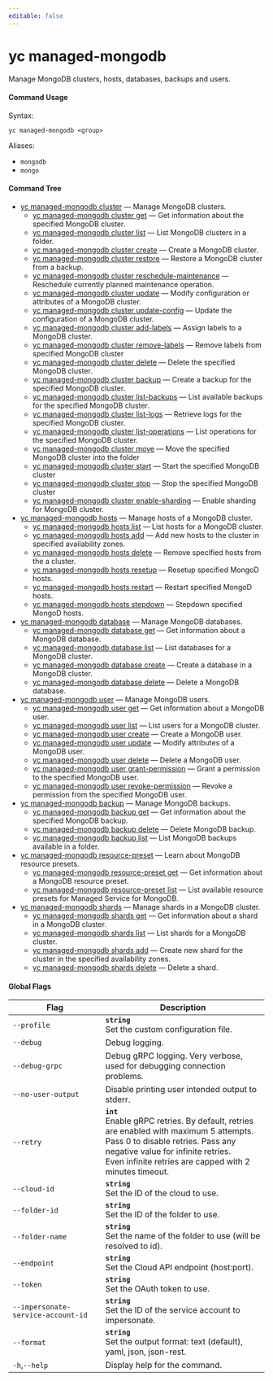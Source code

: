 ```yaml
---
editable: false
---
```


# yc managed-mongodb

Manage MongoDB clusters, hosts, databases, backups and users.

#### Command Usage

Syntax: 

`yc managed-mongodb <group>`

Aliases: 

- `mongodb`
- `mongo`

#### Command Tree

- [yc managed-mongodb cluster](cluster/index.md) — Manage MongoDB clusters.
	- [yc managed-mongodb cluster get](cluster/get.md) — Get information about the specified MongoDB cluster.
	- [yc managed-mongodb cluster list](cluster/list.md) — List MongoDB clusters in a folder.
	- [yc managed-mongodb cluster create](cluster/create.md) — Create a MongoDB cluster.
	- [yc managed-mongodb cluster restore](cluster/restore.md) — Restore a MongoDB cluster from a backup.
	- [yc managed-mongodb cluster reschedule-maintenance](cluster/reschedule-maintenance.md) — Reschedule currently planned maintenance operation.
	- [yc managed-mongodb cluster update](cluster/update.md) — Modify configuration or attributes of a MongoDB cluster.
	- [yc managed-mongodb cluster update-config](cluster/update-config.md) — Update the configuration of a MongoDB cluster.
	- [yc managed-mongodb cluster add-labels](cluster/add-labels.md) — Assign labels to a MongoDB cluster.
	- [yc managed-mongodb cluster remove-labels](cluster/remove-labels.md) — Remove labels from specified MongoDB cluster
	- [yc managed-mongodb cluster delete](cluster/delete.md) — Delete the specified MongoDB cluster.
	- [yc managed-mongodb cluster backup](cluster/backup.md) — Create a backup for the specified MongoDB cluster.
	- [yc managed-mongodb cluster list-backups](cluster/list-backups.md) — List available backups for the specified MongoDB cluster.
	- [yc managed-mongodb cluster list-logs](cluster/list-logs.md) — Retrieve logs for the specified MongoDB cluster.
	- [yc managed-mongodb cluster list-operations](cluster/list-operations.md) — List operations for the specified MongoDB cluster.
	- [yc managed-mongodb cluster move](cluster/move.md) — Move the specified MongoDB cluster into the folder
	- [yc managed-mongodb cluster start](cluster/start.md) — Start the specified MongoDB cluster
	- [yc managed-mongodb cluster stop](cluster/stop.md) — Stop the specified MongoDB cluster
	- [yc managed-mongodb cluster enable-sharding](cluster/enable-sharding.md) — Enable sharding for MongoDB cluster.
- [yc managed-mongodb hosts](hosts/index.md) — Manage hosts of a MongoDB cluster.
	- [yc managed-mongodb hosts list](hosts/list.md) — List hosts for a MongoDB cluster.
	- [yc managed-mongodb hosts add](hosts/add.md) — Add new hosts to the cluster in specified availability zones.
	- [yc managed-mongodb hosts delete](hosts/delete.md) — Remove specified hosts from the a cluster.
	- [yc managed-mongodb hosts resetup](hosts/resetup.md) — Resetup specified MongoD hosts.
	- [yc managed-mongodb hosts restart](hosts/restart.md) — Restart specified MongoD hosts.
	- [yc managed-mongodb hosts stepdown](hosts/stepdown.md) — Stepdown specified MongoD hosts.
- [yc managed-mongodb database](database/index.md) — Manage MongoDB databases.
	- [yc managed-mongodb database get](database/get.md) — Get information about a MongoDB database.
	- [yc managed-mongodb database list](database/list.md) — List databases for a MongoDB cluster.
	- [yc managed-mongodb database create](database/create.md) — Create a database in a MongoDB cluster.
	- [yc managed-mongodb database delete](database/delete.md) — Delete a MongoDB database.
- [yc managed-mongodb user](user/index.md) — Manage MongoDB users.
	- [yc managed-mongodb user get](user/get.md) — Get information about a MongoDB user.
	- [yc managed-mongodb user list](user/list.md) — List users for a MongoDB cluster.
	- [yc managed-mongodb user create](user/create.md) — Create a MongoDB user.
	- [yc managed-mongodb user update](user/update.md) — Modify attributes of a MongoDB user.
	- [yc managed-mongodb user delete](user/delete.md) — Delete a MongoDB user.
	- [yc managed-mongodb user grant-permission](user/grant-permission.md) — Grant a permission to the specified MongoDB user.
	- [yc managed-mongodb user revoke-permission](user/revoke-permission.md) — Revoke a permission from the specified MongoDB user.
- [yc managed-mongodb backup](backup/index.md) — Manage MongoDB backups.
	- [yc managed-mongodb backup get](backup/get.md) — Get information about the specified MongoDB backup.
	- [yc managed-mongodb backup delete](backup/delete.md) — Delete MongoDB backup.
	- [yc managed-mongodb backup list](backup/list.md) — List MongoDB backups available in a folder.
- [yc managed-mongodb resource-preset](resource-preset/index.md) — Learn about MongoDB resource presets.
	- [yc managed-mongodb resource-preset get](resource-preset/get.md) — Get information about a MongoDB resource preset.
	- [yc managed-mongodb resource-preset list](resource-preset/list.md) — List available resource presets for Managed Service for MongoDB.
- [yc managed-mongodb shards](shards/index.md) — Manage shards in a MongoDB cluster.
	- [yc managed-mongodb shards get](shards/get.md) — Get information about a shard in a MongoDB cluster.
	- [yc managed-mongodb shards list](shards/list.md) — List shards for a MongoDB cluster.
	- [yc managed-mongodb shards add](shards/add.md) — Create new shard for the cluster in the specified availability zones.
	- [yc managed-mongodb shards delete](shards/delete.md) — Delete a shard.

#### Global Flags

| Flag | Description |
|----|----|
|`--profile`|<b>`string`</b><br/>Set the custom configuration file.|
|`--debug`|Debug logging.|
|`--debug-grpc`|Debug gRPC logging. Very verbose, used for debugging connection problems.|
|`--no-user-output`|Disable printing user intended output to stderr.|
|`--retry`|<b>`int`</b><br/>Enable gRPC retries. By default, retries are enabled with maximum 5 attempts.<br/>Pass 0 to disable retries. Pass any negative value for infinite retries.<br/>Even infinite retries are capped with 2 minutes timeout.|
|`--cloud-id`|<b>`string`</b><br/>Set the ID of the cloud to use.|
|`--folder-id`|<b>`string`</b><br/>Set the ID of the folder to use.|
|`--folder-name`|<b>`string`</b><br/>Set the name of the folder to use (will be resolved to id).|
|`--endpoint`|<b>`string`</b><br/>Set the Cloud API endpoint (host:port).|
|`--token`|<b>`string`</b><br/>Set the OAuth token to use.|
|`--impersonate-service-account-id`|<b>`string`</b><br/>Set the ID of the service account to impersonate.|
|`--format`|<b>`string`</b><br/>Set the output format: text (default), yaml, json, json-rest.|
|`-h`,`--help`|Display help for the command.|
